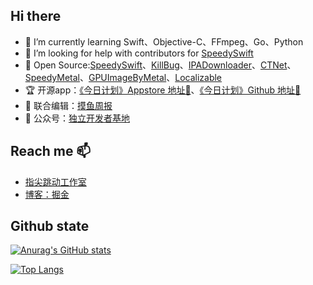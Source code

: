 ## Hi there 

- 🌱 I’m currently learning Swift、Objective-C、FFmpeg、Go、Python
- 🤔 I’m looking for help with contributors for [SpeedySwift](https://github.com/Tliens/SpeedySwift)
- 🐻 Open Source:[SpeedySwift](https://github.com/Tliens/SpeedySwift)、[KillBug](https://github.com/Tliens/KillBug)、[IPADownloader](https://github.com/Tliens/IPADownloader)、[CTNet](https://github.com/ours-curiosity/CTNet)、[SpeedyMetal](https://github.com/Tliens/SpeedyMetal)、[GPUImageByMetal](https://github.com/Tliens/GPUImageByMetal)、[Localizable](https://github.com/Tliens/Localizable)
- 🏆 开源app：[《今日计划》Appstore 地址🚀](https://apps.apple.com/cn/app/id1505020317)、[《今日计划》Github 地址💼](https://github.com/Tliens/SSPlan)
- 🐠 联合编辑：[摸鱼周报](https://github.com/zhangferry/iOSWeeklyLearning)
- 🌈 公众号：[独立开发者基地](https://mp.weixin.qq.com/s/VJoksew5w9h7Un9onpcrVA)


## Reach me 📫
- [指尖跳动工作室](https://tlien.top)
- [博客：掘金](https://juejin.cn/user/1151943916921885/posts)

## Github state

[![Anurag's GitHub stats](https://github-readme-stats.vercel.app/api?username=Tliens)](https://github.com/anuraghazra/github-readme-stats)

[![Top Langs](https://github-readme-stats.vercel.app/api/top-langs/?username=Tliens&layout=compact)](https://github.com/anuraghazra/github-readme-stats)

